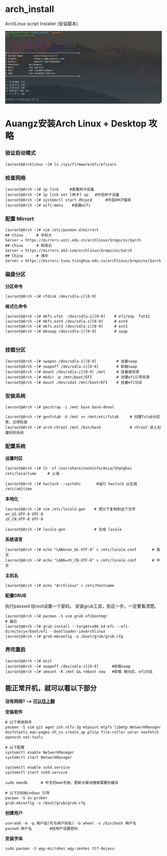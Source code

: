 # arch_install
ArchLinux script Installer (安装脚本)

![Image text](https://raw.githubusercontent.com/BaSierL/arch_install/master/screenshot1.png)


# Auangz安装Arch Linux + Desktop 攻略

### 验证启动模式
```
[auroot@Archlinux ~]# ls /sys/firmware/efi/efivars
```

### 检查网络
```
[auroot@Arch ~]# ip link     #查看网卡设备
[auroot@Arch ~]# ip link set [网卡] up   #开启网卡设备
[auroot@Arch ~]# systemctl start dhcpcd      #开启DHCP服务
[auroot@Arch ~]# wifi-menu    #连接wifi
```

### 配置 Mirrort
```
[auroot@Arch ~]# vim /etc/pacman.d/mirrort
## China      # 中科大
Server = https://mirrors.ustc.edu.cn/archlinux/$repo/os/$arch
## China      # 网易云
Server = https://mirrors.163.com/archlinux/$repo/os/$arch
## China      # 清华
Server = https://mirrors.tuna.tsinghua.edu.cn/archlinux/$repo/os/$arch
```

### 磁盘分区

**分区命令**
```
[auroot@Arch ~]# cfdisk /dev/sd[a-z][0-9] 
```
**格式化命令**
```
[auroot@Arch ~]# mkfs.vfat  /dev/sd[a-z][0-9]    # efi/esp  fat32  
[auroot@Arch ~]# mkfs.ext4 /dev/sd[a-z][0-9]     # ext4 
[auroot@Arch ~]# mkfs.ext3 /dev/sd[a-z][0-9]     # ext3
[auroot@Arch ~]# mkswap /dev/sd[a-z][0-9]        # swap
  
```

### 挂载分区
```
[auroot@Arch ~]# swapon /dev/sd[a-z][0-9]         # 挂着swap
[auroot@Arch ~]# swapoff /dev/sd[a-z][0-9]        # 卸载swap  
[auroot@Arch ~]# mount /dev/sd[a-z][0-9] /mnt     # 挂着根目录
[auroot@Arch ~]# mkdir -p /mnt/boot/EFI           # 创建efi引导目录
[auroot@Arch ~]# mount /dev/sda1 /mnt/boot/EFI    # 挂着efi分区
```

### 安装系统
```
[auroot@Arch ~]# pacstrap -i /mnt base base-devel
```
```
[auroot@Arch ~]# genfstab -U /mnt >> /mnt/etc/fstab     # 创建fstab分区表，记得检查
[auroot@Arch ~]# arch-chroot /mnt /bin/bash             # chroot 进入创建好的系统
```

### 配置系统
**设置时区**
```
[auroot@Arch ~]# ln -sf /usr/share/zoneinfo/Asia/Shanghai /etc/localtime     # 上海

[auroot@Arch ~]# hwclock --systohc       #运行 hwclock 以生成 /etc/adjtime
```

**本地化**
```
[auroot@Arch ~]# vim /etc/locale.gen    # 把以下复制到这个文件
en_US.UTF-8 UTF-8
zh_CN.UTF-8 UTF-8  

[auroot@Arch ~]# locale-gen             # 生成 locale
```

**系统语言**
```
[auroot@Arch ~]# echo "LANG=en_US.UTF-8" > /etc/locale.conf       # 英文
[auroot@Arch ~]# echo "LANG=zh_CN.UTF-8" > /etc/locale.conf       # 中文
```

**主机名**
```
[auroot@Arch ~]# echo "Archlinux" > /etc/hostname
```
**配置GRUB**

执行passwd 给root设置一个密码。
安装grub工具，到这一步，一定要看清楚。
```
[auroot@Arch ~]# pacman -S vim grub efibootmgr
# 最后
[auroot@Arch ~]# grub-install --target=x86_64-efi --efi-directory=/boot/efi --bootloader-id=Archlinux
[auroot@Arch ~]# grub-mkconfig -o /boot/grub/grub.cfg
```

### 弄完重启
```
[auroot@Arch ~]# exit
[auroot@Arch ~]# swapoff /dev/sd[a-z][0-9]      #卸载swap
[auroot@Arch ~]# umount -R /mnt && reboot now   #卸载 根分区、efi分区
```

## 能正常开机，就可以看以下部分

**没有网络? --> [可以往上翻](https://github.com/BaSierL/arch_install/blob/master/README.md#%E6%A3%80%E6%9F%A5%E7%BD%91%E7%BB%9C)** 

**安装软件**
```
# 以下常用软件
pacman -S vim git wget zsh ntfs-3g mtpaint mtpfs libmtp NetworkManager dosfstools man-pages-zh_cn create_ap p7zip file-roller unrar neofetch openssh net-tools

# 以下配置
systemctl enable NetworkManager
systemctl start NetworkManager

systemctl enable sshd.service
systemctl start sshd.service

sudo mandb      # 中文的man手册，更新关键词搜索需要的缓存

# 以下识别Windows 引导
pacman -S os-prober
grub-mkconfig -o /boot/grub/grub.cfg
```
**创建用户**
```
useradd -m -g 用户组(可与用户同名) -G wheel -s /bin/bash 用户名
passwd 用户名        #给用户设置密码

```
**安装字体**
```
sudo pacman -S wqy-microhei wqy-zenhei ttf-dejavu
```




